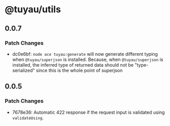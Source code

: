 # @tuyau/utils

## 0.0.7

### Patch Changes

- dc0e6bf: `node ace tuyau:generate` will now generate different typing when `@tuyau/superjson` is installed. Because, when `@tuyau/superjson` is installed, the inferred type of returned data should not be "type-serialized" since this is the whole point of superjson

## 0.0.5

### Patch Changes

- 7678e36: Automatic 422 response if the request input is validated using `validateUsing`.
